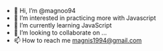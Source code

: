 - 👋 Hi, I’m @magnoo94
- 👀 I’m interested in practicing more with Javascript
- 🌱 I’m currently learning JavaScript
- 💞️ I’m looking to collaborate on ...
- 📫 How to reach me magnis1994@gmail.com

<!---
magnoo94/magnoo94 is a ✨ special ✨ repository because its `README.md` (this file) appears on your GitHub profile.
You can click the Preview link to take a look at your changes.
--->
